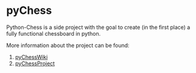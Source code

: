 # pyChess

Python-Chess is a side project with the goal to create (in the first place) a fully functional chessboard in python.

More information about the project can be found:
1. [pyChessWiki](https://github.com/reeveng/pyChess/wiki)
2. [pyChessProject](https://github.com/reeveng/pyChess/projects)
